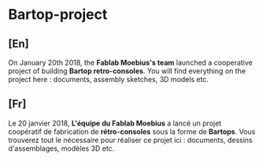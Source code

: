 # Bartop-project

## [En]
On January 20th 2018, the **Fablab Moebius's team** launched a cooperative project of building **Bartop retro-consoles**. You will find everything on the project here : documents, assembly sketches, 3D models etc.

## [Fr]
Le 20 janvier 2018, **L'équipe du Fablab Moebius** a lancé un projet coopératif de fabrication de **rétro-consoles** sous la forme de **Bartops**. Vous trouverez tout le nécessaire pour réaliser ce projet ici : documents, dessins d'assemblages, modèles 3D etc.
